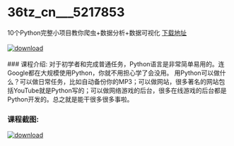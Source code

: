 # 36tz_cn___5217853
10个Python完整小项目教你爬虫+数据分析+数据可视化
[下载地址](http://www.36tz.cn/article/5217853 "下载地址")
<br/></br>[![download](http://36tz.cn/muke_img/2021_01_1-95-300x188.png "下载地址")](http://www.36tz.cn/article/5217853 "下载地址")
<br/></br>### 课程介绍:
对于初学者和完成普通任务，Python语言是非常简单易用的。连Google都在大规模使用Python，你就不用担心学了会没用。
用Python可以做什么？可以做日常任务，比如自动备份你的MP3；可以做网站，很多著名的网站包括YouTube就是Python写的；可以做网络游戏的后台，很多在线游戏的后台都是Python开发的。总之就是能干很多很多事啦。

### 课程截图:
[![download](http://36tz.cn/muke_img/2021_01_2-112.png "下载地址")](http://www.36tz.cn/article/5217853 "下载地址")
